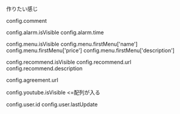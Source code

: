 作りたい感じ

config.comment

config.alarm.isVisible
config.alarm.time


config.menu.isVisible
config.menu.firstMenu['name']
config.menu.firstMenu['price']
config.menu.firstMenu['description']

config.recommend.isVisible
config.recommend.url
config.recommend.description


config.agreement.url

config.youtube.isVisible <=配列が入る

config.user.id
config.user.lastUpdate

